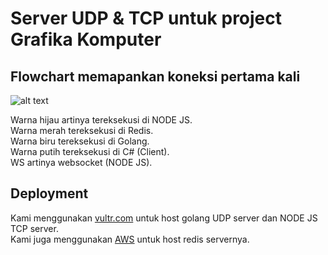 # Server UDP & TCP untuk project Grafika Komputer
## Flowchart memapankan koneksi pertama kali
![alt text](https://i.postimg.cc/BQbCzgwV/mc-clone-server-Page-1-1.png)

Warna hijau artinya tereksekusi di NODE JS.<br />
Warna merah tereksekusi di Redis.<br />
Warna biru tereksekusi di Golang.<br />
Warna putih tereksekusi di C# (Client).<br />
WS artinya websocket (NODE JS).<br />

## Deployment
Kami menggunakan [vultr.com](https://vultr.com) untuk host golang UDP server dan NODE JS TCP server.<br />
Kami juga menggunakan [AWS](https://aws.amazon.com) untuk host redis servernya.

